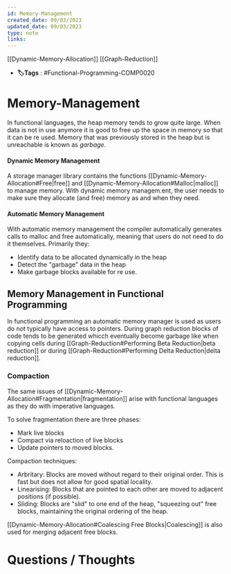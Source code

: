 ```yaml
---
id: Memory-Management
created_date: 09/03/2023
updated_date: 09/03/2023
type: note
links: 
---
```

[[Dynamic-Memory-Allocation]]
[[Graph-Reduction]]
* **🏷️Tags** : #Functional-Programming-COMP0020 
# Memory-Management

In functional languages, the heap memory tends to grow quite large. When data is not in use anymore it is good to free up the space in memory so that it can be re used. Memory that was previously stored in the heap but is unreachable is known as *garbage*.

#### Dynamic Memory Management

A storage manager library contains the functions [[Dynamic-Memory-Allocation#Free|free]] and [[Dynamic-Memory-Allocation#Malloc|malloc]] to manage memory. With dynamic memory managem.ent, the user needs to make sure they allocate (and free) memory as and when they need.

#### Automatic Memory Management

With automatic memory management the compiler automatically generates calls to malloc and free automatically, meaning that users do not need to do it themselves. Primarily they:
* Identify data to be allocated dynamically in the heap
* Detect the "garbage" data in the heap
* Make garbage blocks available for re use.

## Memory Management in Functional Programming

In functional programming an automatic memory manager is used as users do not typically have access to pointers. During graph reduction blocks of code tends to be generated whicch eventually become garbage like when copying cells during [[Graph-Reduction#Performing Beta Reduction|beta reduction]] or during [[Graph-Reduction#Performing Delta Reduction|delta reduction]].

### Compaction

The same issues of [[Dynamic-Memory-Allocation#Fragmentation|fragmentation]] arise with functional languages as they do with imperative languages.

To solve fragmentation there are three phases:
* Mark live blocks
* Compact via reloaction of live blocks 
* Update pointers to moved blocks.

Compaction techniques:
* Arbritary: Blocks are moved without regard to their original order. This is fast but does not allow for good spatial locality.
* Linearising: Blocks that are pointed to each other are moved to adjacent positions (if possible).
* Sliding: Blocks are "slid" to one end of the heap, "squeezing out" free blocks, maintaining the original ordering of the heap.


[[Dynamic-Memory-Allocation#Coalescing Free Blocks|Coalescing]] is also used for merging adjacent free blocks.


# Questions / Thoughts